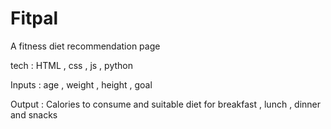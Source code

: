 # Fitpal

A fitness diet recommendation page

tech : HTML , css , js , python 

Inputs : age , weight , height , goal

Output : Calories to consume and suitable diet for breakfast , lunch , dinner and snacks
